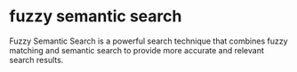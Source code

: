 # fuzzy semantic search
 Fuzzy Semantic Search is a powerful search technique that combines fuzzy matching and semantic search to provide more accurate and relevant search results.

